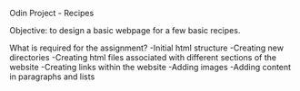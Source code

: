 Odin Project - Recipes 

Objective: to design a basic webpage for a few basic recipes.

What is required for the assignment? 
-Initial html structure 
-Creating new directories
-Creating html files associated with different sections of the website
-Creating links within the website
-Adding images
-Adding content in paragraphs and lists
 
